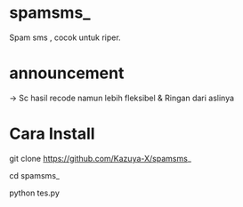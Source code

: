 # spamsms_
Spam sms , cocok untuk riper.

# announcement 
→ Sc hasil recode namun lebih fleksibel & Ringan dari aslinya 

# Cara Install

git clone https://github.com/Kazuya-X/spamsms_

cd spamsms_

python tes.py
